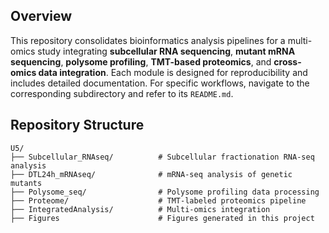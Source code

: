 ## **Overview**

This repository consolidates bioinformatics analysis pipelines for a multi-omics study integrating **subcellular RNA sequencing**, **mutant mRNA sequencing**, **polysome profiling**, **TMT-based proteomics**, and **cross-omics data integration**.
Each module is designed for reproducibility and includes detailed documentation. For specific workflows, navigate to the corresponding subdirectory and refer to its `README.md`.

## **Repository Structure**

```
U5/
├── Subcellular_RNAseq/          # Subcellular fractionation RNA-seq analysis 
├── DTL24h_mRNAseq/              # mRNA-seq analysis of genetic mutants 
├── Polysome_seq/                # Polysome profiling data processing 
├── Proteome/                    # TMT-labeled proteomics pipeline 
├── IntegratedAnalysis/          # Multi-omics integration 
├── Figures						 # Figures generated in this project
```